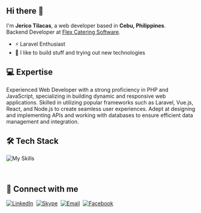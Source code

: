 ## Hi there 👋
I'm **Jerico Tilacas**, a web developer based in **Cebu, Philippines**.<br>
Backend Developer at [Flex Catering Software](https://www.flexcateringhq.com/).
- ⚡ Laravel Enthusiast
- 🚀 I like to build stuff and trying out new technologies

## 💻 Expertise
Experienced Web Developer with a strong proficiency in PHP and JavaScript, specializing in building dynamic and responsive web applications. Skilled in utilizing popular frameworks such as Laravel, Vue.js, React, and Node.js to create seamless user experiences. Adept at designing and implementing APIs and working with databases to ensure efficient data management and integration.

## 🛠️ Tech Stack
![My Skills](https://skillicons.dev/icons?i=php,js,html,css,laravel,nodejs,react,vue,jquery,bootstrap,mysql,mongodb,git,github,gulp,sass)

<br/>

## 📧 Connect with me
[![LinkedIn](https://img.shields.io/badge/LinkedIn-0077B5?style=for-the-badge&logo=linkedin&logoColor=white)](https://www.linkedin.com/in/jerico-tilacas-57896218b)&nbsp;
[![Skype](https://img.shields.io/badge/Skype-00AFF0?style=for-the-badge&logo=skype&logoColor=white)](https://join.skype.com/invite/dI21hhr3ZaQC)&nbsp;
[![Email](https://img.shields.io/badge/Gmail-D14836?style=for-the-badge&logo=gmail&logoColor=white)](mailto:jericotilacas@gmail.com)&nbsp;
[![Facebook](https://img.shields.io/badge/Facebook-1877F2?style=for-the-badge&logo=facebook&logoColor=white)](https://www.facebook.com/ecotilacas/)

